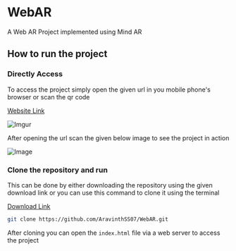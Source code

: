 # WebAR
A Web AR Project implemented using Mind AR

## How to run the project

### Directly Access
To access the project simply open the given url in you mobile phone's browser or scan the qr code

[Website Link](https://bucolic-muffin-9ace88.netlify.app/)

![Imgur](https://i.imgur.com/jhssqGO.png)

After opening the url scan the given below image to see the project in action

![Image](https://i.imgur.com/EiDUo1D.png)


### Clone the repository and run
This can be done by either downloading the repository using the given download link or you can use this command to clone it using the terminal

[Download Link](https://github.com/AravinthSS07/WebAR/archive/refs/heads/main.zip)

```bash
git clone https://github.com/AravinthSS07/WebAR.git
```

After cloning you can open the ```index.html``` file via a web server to access the project